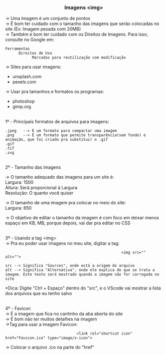 <h3 align="center">Imagens &lt;img&gt;</h3>

-> Uma Imagem é um conjunto de pontos<br>
-> É bom ter cuidado com o tamanho das imagens que serão colocadas no site (Ex: Imagem pesada com 20MB)<br>
-> Também é bom ter cuidado com os Direitos de Imagens. Para isso, consulte no Google em: 

    Ferramentas
          Direitos de Uso
                Marcadas para reutilização com modificação
                
-> Sites para usar imagens:<br>
- unsplash.com
- pexels.com

-> Usar pra tamanhos e formatos os programas:
- photoshop
- gimp.org

<br>1º - Principais formatos de arquivos para imagens:

    .jpeg	--> É um formato para compactar uma imagem
    .png	--> É um formato que permite transparência(sem fundo) e animação, que foi criado pra substituir o .gif
    .gif
    .tif
    .svg

<br>2º - Tamanho das imagens<br>

-> O tamanho adequado das imagens para um site é:<br>
Largura:   1500<br>
Altura:	   Será proporcional à Largura<br>
Resolução: O quanto você quiser<br>

-> O tamanho de uma imagem pra colocar no meio do site:<br>
Largura: 650<br>

-> O objetivo de editar o tamanho da imagem é com foco em deixar menos espaço em KB, MB, porque depois, vai dar pra editar no CSS<br><br>

3º - Usando a tag &lt;img&gt;<br>
-> Pra eu poder usar imagens no meu site, digitar a tag:

                                                        <img src="" alt="">

    src	--> Significa "Sources", onde está a origem do arquivo
    alt	--> Significa "Alternativa", onde ele explica do que se trata a imagem. Este texto será mostrado quando a imagem não for carregada no site

*Dica: Digite "Ctrl + Espaço" dentro do "src", e o VScode vai mostrar a lista dos arquivos que eu tenho salvo<br><br>

4º - Favicon<br>
-> É a imagem que fica no cantinho da aba aberta do site<br>
-> É bom não ter muitos detalhes na imagem<br>
->Tag para usar a imagem Favicon:

                                    <link rel="shortcut icon" href="Favicon.ico" type="image/x-icon">

-> Colocar o arquivo .ico na parte do "href"
